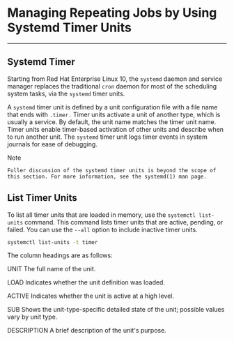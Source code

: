 # Managing Repeating Jobs by Using Systemd Timer Units
---

## Systemd Timer

Starting from Red Hat Enterprise Linux 10, the `systemd` daemon and service manager replaces the traditional `cron` daemon for most of the scheduling system tasks, via the `systemd` timer units.

A `systemd` timer unit is defined by a unit configuration file with a file name that ends with `.timer.` Timer units activate a unit of another type, which is usually a service. By default, the unit name matches the timer unit name. Timer units enable timer-based activation of other units and describe when to run another unit. The `systemd` timer unit logs timer events in system journals for ease of debugging.

Note

    Fuller discussion of the systemd timer units is beyond the scope of this section. For more information, see the systemd(1) man page.

## List Timer Units

To list all timer units that are loaded in memory, use the `systemctl list-units` command. This command lists timer units that are active, pending, or failed. You can use the `--all` option to include inactive timer units.

```bash
systemctl list-units -t timer
```

The column headings are as follows:

UNIT
The full name of the unit.

LOAD
Indicates whether the unit definition was loaded.

ACTIVE
Indicates whether the unit is active at a high level.

SUB
Shows the unit-type-specific detailed state of the unit; possible values vary by unit type.

DESCRIPTION
A brief description of the unit's purpose.
